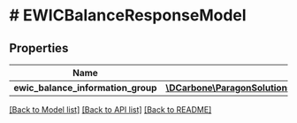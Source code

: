 # # EWICBalanceResponseModel

## Properties

Name | Type | Description | Notes
------------ | ------------- | ------------- | -------------
**ewic_balance_information_group** | [**\DCarbone\ParagonSolutionsPHPSDK\Model\EWICBalanceInfoGroupResponseModel**](EWICBalanceInfoGroupResponseModel.md) |  | [optional]

[[Back to Model list]](../../README.md#models) [[Back to API list]](../../README.md#endpoints) [[Back to README]](../../README.md)

